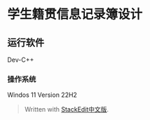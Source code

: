 ﻿

# 学生籍贯信息记录簿设计
## 运行软件
Dev-C++
### 操作系统
Windos 11 Version 22H2
> Written with [StackEdit中文版](https://stackedit.cn/).

